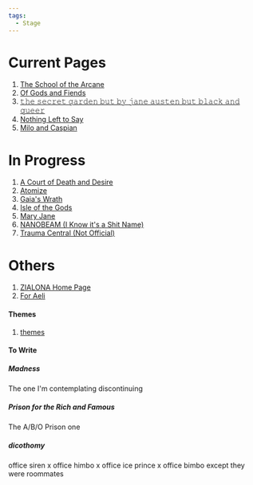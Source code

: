 ```yaml
---
tags:
  - Stage
---
```

# Current Pages
1. [The School of the Arcane](Dreams/01%20The%20School%20of%20the%20Arcane/The%20School%20of%20the%20Arcane.md)
2. [Of Gods and Fiends](Dreams/02%20Of%20Gods%20and%20Fiends/Of%20Gods%20and%20Fiends.md)
3. [𝚝𝚑𝚎 𝚜𝚎𝚌𝚛𝚎𝚝 𝚐𝚊𝚛𝚍𝚎𝚗 𝚋𝚞𝚝 𝚋𝚢 𝚓𝚊𝚗𝚎 𝚊𝚞𝚜𝚝𝚎𝚗 𝚋𝚞𝚝 𝚋𝚕𝚊𝚌𝚔 𝚊𝚗𝚍 𝚚𝚞𝚎𝚎𝚛](Dreams/03%20The%20Secret%20Garden/𝚝𝚑𝚎%20𝚜𝚎𝚌𝚛𝚎𝚝%20𝚐𝚊𝚛𝚍𝚎𝚗%20𝚋𝚞𝚝%20𝚋𝚢%20𝚓𝚊𝚗𝚎%20𝚊𝚞𝚜𝚝𝚎𝚗%20𝚋𝚞𝚝%20𝚋𝚕𝚊𝚌𝚔%20𝚊𝚗𝚍%20𝚚𝚞𝚎𝚎𝚛.md)
4. [Nothing Left to Say](Dreams/04%20Nothing%20Left%20to%20Say/Nothing%20Left%20to%20Say.md)
5. [Milo and Caspian](Dreams/05%20Milo%20&%20Caspian/Milo%20and%20Caspian.md)

# In Progress
1. [A Court of Death and Desire](Dreams/A%20Court%20of%20Death%20and%20Desire.md)
2. [Atomize](Dreams/Atomize.md)
3. [Gaia's Wrath](Dreams/Gaia's%20Wrath.md)
4. [Isle of the Gods](Dreams/Isle%20of%20the%20Gods.md)
5. [Mary Jane](Dreams/Mary%20Jane.md)
6. [NANOBEAM (I Know it's a Shit Name)](Dreams/NANOBEAM%20(I%20Know%20it's%20a%20Shit%20Name).md)
7. [Trauma Central (Not Official)](Dreams/Trauma%20Central%20(Not%20Official).md)

# Others
1. [ZIALONA Home Page](ZIALONA%20Home%20Page.md)
2. [For Aeli](For%20Aeli.md)

#### Themes
1. [themes](Stage%20Files/themes/themes.md)

#### To Write
##### Madness
The one I'm contemplating discontinuing

##### Prison for the Rich and Famous
The A/B/O Prison one

##### dicothomy
office siren x office himbo x office ice prince x office bimbo except they were roommates
